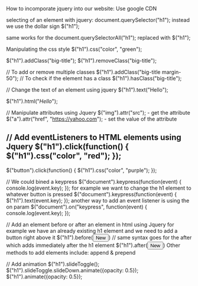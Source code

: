 How to incomporate jquery into our website:
Use google CDN

selecting of an element with jquery:
document.querySelector("h1");
instead we use the dollar sign
$("h1");

same works for the document.querySelectorAll("h1");
replaced with $("h1");

Manipulating the css style
$("h1").css("color", "green");

$("h1").addClass("big-title");
$("h1").removeClass("big-title");

// To add or remove multiple classes
$("h1").addClass("big-title margin-50");
// To check if the element has a class
$("h1").hasClass("big-title");

// Change the text of an element using jquery
$("h1").text("Hello");

$("h1").html("<em>Hello</em>");

// Manipulate attributes using Jquery
$("img").attr("src"); - get the attribute
$("a").attr("href", "https://yahoo.com"); - set the value of the attribute

// Add eventListeners to HTML elements using Jquery
$("h1").click(function() {
	$("h1").css("color", "red"); 
});
------------------------------------------
$("button").click(function() {
	$("h1").css("color", "purple"); 
}); 

// We could bined a keypress 
$("document").keypress(function(event) {
	console.log(event.key);
}); 
for example we want to change the h1 element to whatever button is pressed
$("document").keypress(function(event) {
	$("h1").text(event.key);
}); 
another way to add an event listener is using the on param
$("document").on("keypress", function(event) {
	console.log(event.key);
}); 


// Add an element before or after an element in html using Jquery
for example we have an already existing h1 element and we need to add a button right above it
$("h1").before(<button>New</button>)
// same syntax goes for the after which adds immediately after the h1 element
$("h1").after(<button>New</button>)
Other methods to add elements include:
append & prepend 

// Add animation 
$("h1").slideToggle();
$("h1").slideToggle.slideDown.animate({opacity: 0.5});
$("h1").animate({opacity: 0.5});